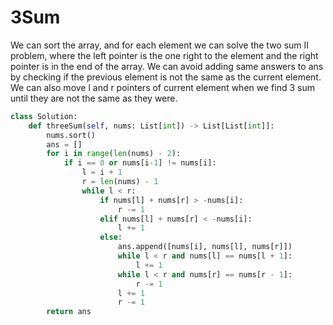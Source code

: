 # 3Sum
We can sort the array, and for each element we can solve the two sum II problem, where the left pointer is the one right to the element and the right pointer is in the end of the array. We can avoid adding same answers to ans by checking if the previous element is not the same as the current element. We can also move l and r pointers of current element when we find 3 sum until they are not the same as they were.
```python
class Solution:
    def threeSum(self, nums: List[int]) -> List[List[int]]:
        nums.sort()
        ans = []
        for i in range(len(nums) - 2):
            if i == 0 or nums[i-1] != nums[i]:
                l = i + 1
                r = len(nums) - 1
                while l < r:
                    if nums[l] + nums[r] > -nums[i]:
                        r -= 1
                    elif nums[l] + nums[r] < -nums[i]:
                        l += 1
                    else:
                        ans.append([nums[i], nums[l], nums[r]])
                        while l < r and nums[l] == nums[l + 1]:
                            l += 1
                        while l < r and nums[r] == nums[r - 1]:
                            r -= 1
                        l += 1
                        r -= 1
        return ans
```

